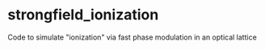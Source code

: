 # strongfield_ionization
Code to simulate "ionization" via fast phase modulation in an optical lattice
